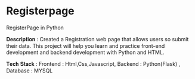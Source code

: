 # Registerpage
RegisterPage in Python

𝐃𝐞𝐬𝐜𝐫𝐢𝐩𝐭𝐢𝐨𝐧 :  Created a Registration web page that allows users so submit their data. This project will help you learn and practice front-end development and backend development with Python and HTML.

𝐓𝐞𝐜𝐡 𝐒𝐭𝐚𝐜𝐤 : Frontend : Html,Css,Javascript, Backend : Python(Flask) , Database : MYSQL

